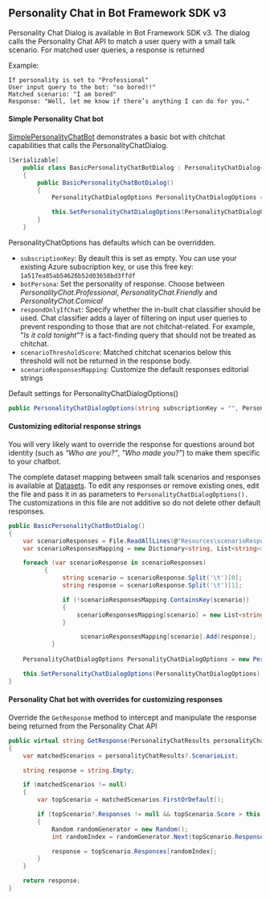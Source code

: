 ## Personality Chat in Bot Framework SDK v3
Personality Chat Dialog is available in Bot Framework SDK v3. The dialog calls the Personality Chat API to match a user query with a small talk scenario. For matched user queries, a response is returned

Example:

	If personality is set to "Professional" 
	User input query to the bot: "so bored!!"
	Matched scenario: "I am bored"
	Response: "Well, let me know if there’s anything I can do for you."
	

#### Simple Personality Chat bot
[SimplePersonalityChatBot](SimplePersonalityChatBot) demonstrates a basic bot with chitchat capabilities that calls the PersonalityChatDialog. 

```csharp
[Serializable]
	public class BasicPersonalityChatBotDialog : PersonalityChatDialog<object>
	{
		public BasicPersonalityChatBotDialog()
		{
			PersonalityChatDialogOptions PersonalityChatDialogOptions = new PersonalityChatDialogOptions();

			this.SetPersonalityChatDialogOptions(PersonalityChatDialogOptions);
		}
	}
````

PersonalityChatOptions has defaults which can be overridden.
*  `subscriptionKey`: By deault this is set as empty. You can use your existing Azure subscription key, or use this free key: `1a517ea85ab54626b52d03658bd3ffdf`
* `botPersona`: Set the personality of response. Choose between  *PersonalityChat.Professional*, *PersonalityChat.Friendly* and *PersonalityChat.Comical*
* `respondOnlyIfChat`: Specify whether the in-built chat classifier should be used. Chat classifier adds a layer of filtering on input user queries to prevent responding to those that are not chitchat-related. For example, "*Is it cold tonight*"? is a fact-finding query that should not be treated as chitchat.
* `scenarioThresholdScore`: Matched chitchat scenarios below this threshold will not be returned in the response body.
* `scenarioResponsesMapping`: Customize the default responses editorial strings


Default settings for PersonalityChatDialogOptions()

```csharp
public PersonalityChatDialogOptions(string subscriptionKey = "", PersonalityChatPersona botPersona = PersonalityChatPersona.Friendly, bool respondOnlyIfChat = false, float scenarioThresholdScore = 0.3F, Dictionary<string, List<string>> scenarioResponsesMapping = null)
````

#### Customizing editorial response strings
You will very likely want to override the response for questions around bot identity (such as *"Who are you?"*, *"Who made you?"*) to make them specific to your chatbot.

The complete dataset mapping between small talk scenarios and responses is available at [Datasets](CSharp/Datasets/scenarioResponseMapping.txt). To edit any responses or remove existing ones, edit the file and pass it in as parameters to `PersonalityChatDialogOptions().`
The customizations in this file are not additive so do not delete other default responses.

```csharp
public BasicPersonalityChatBotDialog()
{
	var scenarioResponses = File.ReadAllLines(@"Resources\scenarioResponseMapping.txt");
	var scenarioResponsesMapping = new Dictionary<string, List<string>>();

	foreach (var scenarioResponse in scenarioResponses)
		  {
			   string scenario = scenarioResponse.Split('\t')[0];
			   string response = scenarioResponse.Split('\t')[1];

			   if (!scenarioResponsesMapping.ContainsKey(scenario))
			   {
				   scenarioResponsesMapping[scenario] = new List<string>();
			   }

					scenarioResponsesMapping[scenario].Add(response);
			}
	
	PersonalityChatDialogOptions PersonalityChatDialogOptions = new PersonalityChatDialogOptions(scenarioResponsesMapping: scenarioResponsesMapping);

	this.SetPersonalityChatDialogOptions(PersonalityChatDialogOptions);
}

````

#### Personality Chat bot with overrides for customizing responses
Override the `GetResponse` method to intercept and manipulate the response being returned from the Personality Chat API

```csharp
public virtual string GetResponse(PersonalityChatResults personalityChatResults)
{
	var matchedScenarios = personalityChatResults?.ScenarioList;

	string response = string.Empty;

	if (matchedScenarios != null)
	{
		var topScenario = matchedScenarios.FirstOrDefault();

		if (topScenario?.Responses != null && topScenario.Score > this.personalityChatDialogOptions.ScenarioThresholdScore && topScenario.Responses.Count > 0)
		{
			Random randomGenerator = new Random();
			int randomIndex = randomGenerator.Next(topScenario.Responses.Count);

			response = topScenario.Responses[randomIndex];
		}
	}

	return response;
}

````
